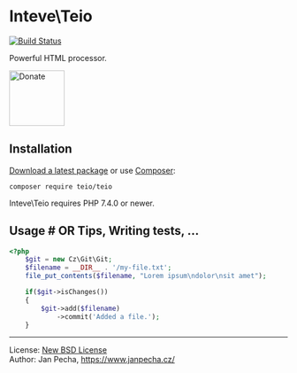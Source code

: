 
# Inteve\Teio

[![Build Status](https://github.com/inteve/teio/workflows/Build/badge.svg)](https://github.com/inteve/teio/actions)

Powerful HTML processor.

<a href="https://www.janpecha.cz/donate/"><img src="https://buymecoffee.intm.org/img/donate-banner.v1.svg" alt="Donate" height="100"></a>


## Installation

[Download a latest package](https://github.com/inteve/teio/releases) or use [Composer](http://getcomposer.org/):

```
composer require teio/teio
```

Inteve\Teio requires PHP 7.4.0 or newer.


## Usage # OR Tips, Writing tests, ...

``` php
<?php
	$git = new Cz\Git\Git;
	$filename = __DIR__ . '/my-file.txt';
	file_put_contents($filename, "Lorem ipsum\ndolor\nsit amet");

	if($git->isChanges())
	{
		$git->add($filename)
			->commit('Added a file.');
	}
```

------------------------------

License: [New BSD License](license.md)
<br>Author: Jan Pecha, https://www.janpecha.cz/
